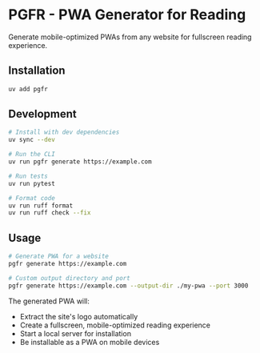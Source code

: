 # PGFR - PWA Generator for Reading

Generate mobile-optimized PWAs from any website for fullscreen reading experience.

## Installation

```bash
uv add pgfr
```

## Development

```bash
# Install with dev dependencies
uv sync --dev

# Run the CLI
uv run pgfr generate https://example.com

# Run tests
uv run pytest

# Format code
uv run ruff format
uv run ruff check --fix
```

## Usage

```bash
# Generate PWA for a website
pgfr generate https://example.com

# Custom output directory and port
pgfr generate https://example.com --output-dir ./my-pwa --port 3000
```

The generated PWA will:
- Extract the site's logo automatically
- Create a fullscreen, mobile-optimized reading experience
- Start a local server for installation
- Be installable as a PWA on mobile devices

